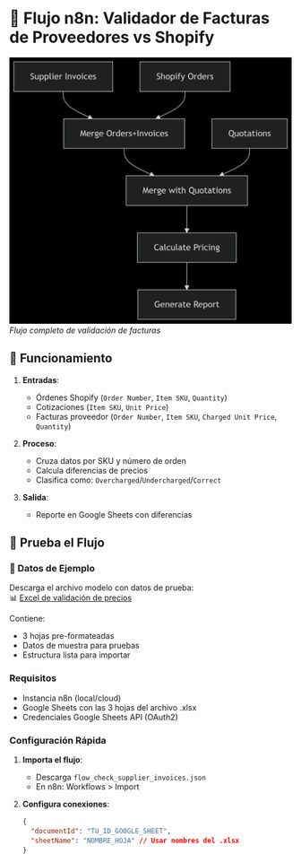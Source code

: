 # 🧾 Flujo n8n: Validador de Facturas de Proveedores vs Shopify

![Diagrama del Flujo](Diagram_Flow_Check_Supplier_Invoices_Prices.png)  
*Flujo completo de validación de facturas*

## 🔄 Funcionamiento
1. **Entradas**:
   - Órdenes Shopify (`Order Number`, `Item SKU`, `Quantity`)
   - Cotizaciones (`Item SKU`, `Unit Price`)
   - Facturas proveedor (`Order Number`, `Item SKU`, `Charged Unit Price`, `Quantity`)

2. **Proceso**:
   - Cruza datos por SKU y número de orden
   - Calcula diferencias de precios
   - Clasifica como: `Overcharged`/`Undercharged`/`Correct`

3. **Salida**:
   - Reporte en Google Sheets con diferencias

## 🚀 Prueba el Flujo

### 📁 Datos de Ejemplo
Descarga el archivo modelo con datos de prueba:  
📊 [Excel de validación de precios](https://github.com/carloslugosoto/-n8n-automations-portfolio.-/blob/main/Flow_Check_Supplier_Invoices_Prices%20.xlsx)
 

Contiene:
- 3 hojas pre-formateadas
- Datos de muestra para pruebas
- Estructura lista para importar

### Requisitos
- Instancia n8n (local/cloud)
- Google Sheets con las 3 hojas del archivo .xlsx
- Credenciales Google Sheets API (OAuth2)

### Configuración Rápida
1. **Importa el flujo**:
   - Descarga `flow_check_supplier_invoices.json`
   - En n8n: Workflows > Import

2. **Configura conexiones**:
   ```json
   {
     "documentId": "TU_ID_GOOGLE_SHEET",
     "sheetName": "NOMBRE_HOJA" // Usar nombres del .xlsx
   }
